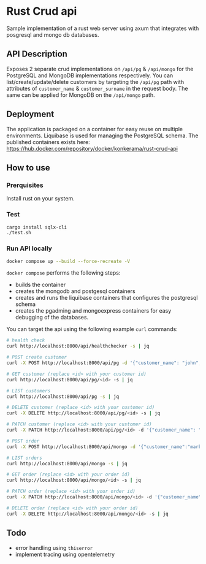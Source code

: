 # Rust Crud api

Sample implementation of a rust web server using axum that integrates with posgresql and mongo db databases.

## API Description

Exposes 2 separate crud implementations on `/api/pg` & `/api/mongo` for the PostgreSQL and MongoDB implementations respectively.
You can list/create/update/delete customers by targeting the `/api/pg` path with attributes of `customer_name` & `customer_surname` in the request body.
The same can be applied for MongoDB on the `/api/mongo` path.

## Deployment

The application is packaged on a container for easy reuse on multiple environments. Liquibase is used for managing the PostgreSQL schema. The published containers exists here: https://hub.docker.com/repository/docker/konkerama/rust-crud-api

## How to use

### Prerquisites

Install rust on your system.

### Test

``` bash
cargo install sqlx-cli
./test.sh
```

### Run API locally

``` bash
docker compose up --build --force-recreate -V
```

`docker compose` performs the following steps:

- builds the container
- creates the mongodb and postgesql containers
- creates and runs the liquibase containers that configures the postgresql schema
- creates the pgadming and mongoexpress containers for easy debugging of the databases.

You can target the api using the following example `curl` commands:

``` bash
# health check
curl http://localhost:8000/api/healthchecker -s | jq

# POST create customer 
curl -X POST http://localhost:8000/api/pg -d '{"customer_name": "john","customer_surname": "doe"}' -H "Content-Type: application/json" -s | jq

# GET customer (replace <id> with your customer id)
curl http://localhost:8000/api/pg/<id> -s | jq

# LIST customers
curl http://localhost:8000/api/pg -s | jq

# DELETE customer (replace <id> with your customer id)
curl -X DELETE http://localhost:8000/api/pg/<id> -s | jq

# PATCH customer (replace <id> with your customer id)
curl -X PATCH http://localhost:8000/api/pg/<id> -d '{"customer_name": "mark","customer_surname": "green"}' -H "Content-Type: application/json" -s | jq

# POST order
curl -X POST http://localhost:8000/api/mongo -d '{"customer_name":"mark", "product_name":"apple"}' -H "Content-Type: application/json" -s | jq

# LIST orders
curl http://localhost:8000/api/mongo -s | jq

# GET order (replace <id> with your order id)
curl http://localhost:8000/api/mongo/<id> -s | jq

# PATCH order (replace <id> with your order id)
curl -X PATCH http://localhost:8000/api/mongo/<id> -d '{"customer_name":"paul", "product_name":"banana"}' -H "Content-Type: application/json" -s | jq

# DELETE order (replace <id> with your order id)
curl -X DELETE http://localhost:8000/api/mongo/<id> -s | jq

```

## Todo

- error handling using `thiserror`
- implement tracing using opentelemetry
